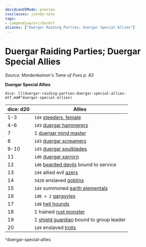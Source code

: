 ```yaml
---
obsidianUIMode: preview
cssclasses: json5e-note
tags:
- compendium/src/5e/mtf
aliases: ["Duergar Raiding Parties; Duergar Special Allies"]
---
```

# Duergar Raiding Parties; Duergar Special Allies
*Source: Mordenkainen's Tome of Foes p. 83* 

**Duergar Special Allies**

`dice: [](duergar-raiding-parties-duergar-special-allies-mtf.md#^duergar-special-allies)`

| dice: d20 | Allies |
|-----------|--------|
| 1-3 | `1d4` [steeders, female](/2-Mechanics/CLI/bestiary/monstrosity/female-steeder-mpmm.md) |
| 4-6 | `1d3` [duergar hammerers](/2-Mechanics/CLI/bestiary/construct/duergar-hammerer-mpmm.md) |
| 7 | 1 [duergar mind master](/2-Mechanics/CLI/bestiary/humanoid/duergar-mind-master-mpmm.md) |
| 8 | `1d3` [duergar screamers](/2-Mechanics/CLI/bestiary/construct/duergar-screamer-mpmm.md) |
| 9-10 | `1d3` [duergar soulblades](/2-Mechanics/CLI/bestiary/humanoid/duergar-soulblade-mpmm.md) |
| 11 | `1d6` [duergar xarrorn](/2-Mechanics/CLI/bestiary/humanoid/duergar-xarrorn-mpmm.md) |
| 12 | `1d6` [bearded devils](/2-Mechanics/CLI/bestiary/fiend/bearded-devil.md) bound to service |
| 13 | `2d4` allied evil [azers](/2-Mechanics/CLI/bestiary/elemental/azer.md) |
| 14 | `3d20` enslaved [goblins](/2-Mechanics/CLI/bestiary/humanoid/goblin.md) |
| 15 | `1d4` summoned [earth elementals](/2-Mechanics/CLI/bestiary/elemental/earth-elemental.md) |
| 16 | `1d6 + 2` [gargoyles](/2-Mechanics/CLI/bestiary/elemental/gargoyle.md) |
| 17 | `1d8` [hell hounds](/2-Mechanics/CLI/bestiary/fiend/hell-hound.md) |
| 18 | 1 trained [rust monster](/2-Mechanics/CLI/bestiary/monstrosity/rust-monster.md) |
| 19 | 1 [shield guardian](/2-Mechanics/CLI/bestiary/construct/shield-guardian.md) bound to group leader |
| 20 | `1d4` enslaved [trolls](/2-Mechanics/CLI/bestiary/giant/troll.md) |
^duergar-special-allies
